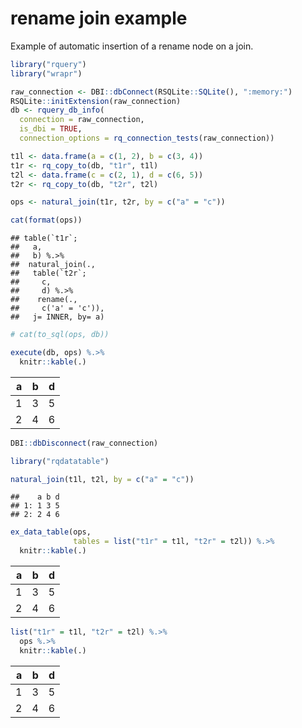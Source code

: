rename join example
================

Example of automatic insertion of a rename node on a join.

``` r
library("rquery")
library("wrapr")

raw_connection <- DBI::dbConnect(RSQLite::SQLite(), ":memory:")
RSQLite::initExtension(raw_connection)
db <- rquery_db_info(
  connection = raw_connection,
  is_dbi = TRUE,
  connection_options = rq_connection_tests(raw_connection))

t1l <- data.frame(a = c(1, 2), b = c(3, 4))
t1r <- rq_copy_to(db, "t1r", t1l)
t2l <- data.frame(c = c(2, 1), d = c(6, 5))
t2r <- rq_copy_to(db, "t2r", t2l)

ops <- natural_join(t1r, t2r, by = c("a" = "c"))

cat(format(ops))
```

    ## table(`t1r`; 
    ##   a,
    ##   b) %.>%
    ##  natural_join(.,
    ##   table(`t2r`; 
    ##     c,
    ##     d) %.>%
    ##    rename(.,
    ##     c('a' = 'c')),
    ##   j= INNER, by= a)

``` r
# cat(to_sql(ops, db))

execute(db, ops) %.>%
  knitr::kable(.)
```

| a | b | d |
| -: | -: | -: |
| 1 | 3 | 5 |
| 2 | 4 | 6 |

``` r
DBI::dbDisconnect(raw_connection)

library("rqdatatable")

natural_join(t1l, t2l, by = c("a" = "c"))
```

    ##    a b d
    ## 1: 1 3 5
    ## 2: 2 4 6

``` r
ex_data_table(ops,
              tables = list("t1r" = t1l, "t2r" = t2l)) %.>%
  knitr::kable(.)
```

| a | b | d |
| -: | -: | -: |
| 1 | 3 | 5 |
| 2 | 4 | 6 |

``` r
list("t1r" = t1l, "t2r" = t2l) %.>% 
  ops %.>%
  knitr::kable(.)
```

| a | b | d |
| -: | -: | -: |
| 1 | 3 | 5 |
| 2 | 4 | 6 |
